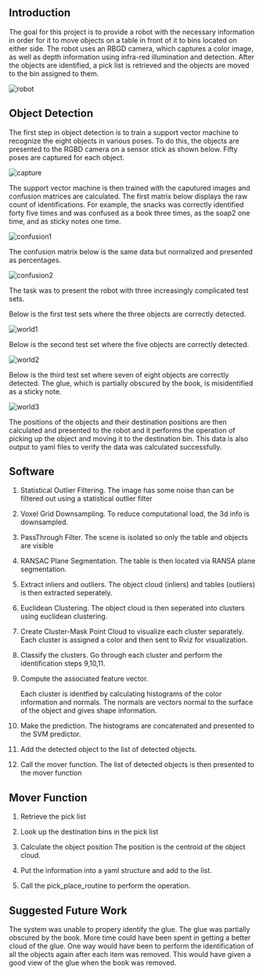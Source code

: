 ## Introduction

The goal for this project is to provide a robot with the necessary information in order for it to move objects on a table in front of it to bins located on either side.  The robot uses an RBGD camera, which captures a  color image, as well as depth information using infra-red illumination and detection.  After the objects are identified, a pick list is retrieved and the objects are moved to the bin assigned to them.

![robot](misc_images/robot.png)

## Object Detection

The first step in object detection is to train a support vector machine to recognize the eight objects in various poses.  To do this, the objects are presented to the RGBD camera on a sensor stick as shown below.  Fifty poses are captured for each object.

![capture](misc_images/capture_features.png)

The support vector machine is then trained with the caputured images and confusion matrices are calculated.  The first matrix below displays the raw count of identifications.  For example, the snacks was correctly identified forty five times and was confused as a book three times, as the soap2 one time, and as sticky notes one time.



![confusion1](misc_images/confusion1.png)

The confusion matrix below is the same data but normalized and presented as percentages.

![confusion2](misc_images/confusion2.png)


The task was to present the robot with three increasingly complicated test sets.


Below is the first test sets where the three objects are correctly detected.

![world1](misc_images/world_1.png)

Below is the second test set where the five objects are correctly detected.

![world2](misc_images/world_2.png)

Below is the third test set where seven of eight objects are correctly detected.  The glue, which is partially obscured by the book, is misidentified as a sticky note.

![world3](misc_images/world_3.png)

The positions of the objects and their destination positions are then calculated and presented to the robot and it performs the operation of picking up the object and moving it to the destination bin.  This data is also output to yaml files to verify the data was calculated successfully.

## Software

1.  Statistical Outlier Filtering.  The image has some noise than can be filtered out using a statistical outlier filter
    
2.  Voxel Grid Downsampling.  To reduce computational load, the 3d info is downsampled.
    
3.  PassThrough Filter.  The scene is isolated so only the table and objects are visible
    
4.  RANSAC Plane Segmentation.  The table is then located via RANSA plane segmentation.
    
5.  Extract inliers and outliers.  The object cloud (inliers) and tables (outliers) is then extracted seperately.
    
6.  Euclidean Clustering.  The object cloud is then seperated into clusters using euclidean clustering.
    
7.  Create Cluster-Mask Point Cloud to visualize each cluster separately.  Each cluster is assigned a color and then sent to Rviz for visualization.
    
8.  Classify the clusters.  Go through each cluster and perform the identification steps 9,10,11.
    

9. Compute the associated feature vector.

    Each cluster is identfied by calculating histograms of the color information and normals.  The normals are vectors normal to the surface of the object and gives shape information.  

10. Make the prediction.  The histograms are concatenated and presented to the SVM predictor.


11. Add the detected object to the list of detected objects.

12.  Call the mover function.  The list of detected objects is then presented to the mover function

## Mover Function
    
1.  Retrieve the pick list

2.  Look up the destination bins in the pick list

3.  Calculate the object position
    The position is the centroid of the object cloud.
    
4.  Put the information into a yaml structure and add to the list.

5.  Call the pick_place_routine to perform the operation.

## Suggested Future Work

The system was unable to propery identify the glue.   The glue was partially obscured by the book.  More time could have been spent in getting a better cloud of the glue.  One way would have been to perform the identification of all the objects again after each item was removed.  This would have given a good view of the glue when the book was removed.



